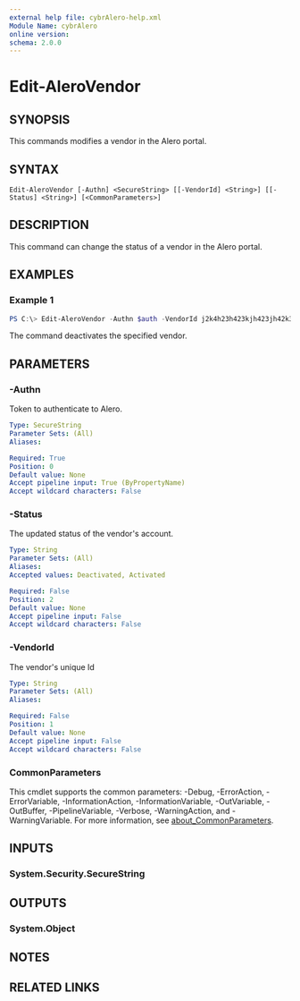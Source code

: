 ```yaml
---
external help file: cybrAlero-help.xml
Module Name: cybrAlero
online version:
schema: 2.0.0
---
```


# Edit-AleroVendor

## SYNOPSIS
This commands modifies a vendor in the Alero portal.

## SYNTAX

```
Edit-AleroVendor [-Authn] <SecureString> [[-VendorId] <String>] [[-Status] <String>] [<CommonParameters>]
```

## DESCRIPTION
This command can change the status of a vendor in the Alero portal.

## EXAMPLES

### Example 1
```powershell
PS C:\> Edit-AleroVendor -Authn $auth -VendorId j2k4h23h423kjh423jh42k3j4 -Status Deactivated
```

The command deactivates the specified vendor.

## PARAMETERS

### -Authn
Token to authenticate to Alero.

```yaml
Type: SecureString
Parameter Sets: (All)
Aliases:

Required: True
Position: 0
Default value: None
Accept pipeline input: True (ByPropertyName)
Accept wildcard characters: False
```

### -Status
The updated status of the vendor's account.

```yaml
Type: String
Parameter Sets: (All)
Aliases:
Accepted values: Deactivated, Activated

Required: False
Position: 2
Default value: None
Accept pipeline input: False
Accept wildcard characters: False
```

### -VendorId
The vendor's unique Id

```yaml
Type: String
Parameter Sets: (All)
Aliases:

Required: False
Position: 1
Default value: None
Accept pipeline input: False
Accept wildcard characters: False
```

### CommonParameters
This cmdlet supports the common parameters: -Debug, -ErrorAction, -ErrorVariable, -InformationAction, -InformationVariable, -OutVariable, -OutBuffer, -PipelineVariable, -Verbose, -WarningAction, and -WarningVariable. For more information, see [about_CommonParameters](http://go.microsoft.com/fwlink/?LinkID=113216).

## INPUTS

### System.Security.SecureString

## OUTPUTS

### System.Object
## NOTES

## RELATED LINKS
